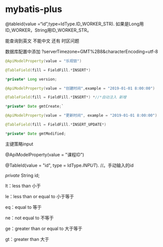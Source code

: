 
# mybatis-plus


@tableid(value =“id”,type=IdType.ID_WORKER_STR). 如果是Long用ID_WORKER，String用ID_WORKER_STR。





能查询到英文 不能中文 还有 时区问题

数据库配置中添加  ?serverTimezone=GMT%2B8&characterEncoding=utf-8





```java
@ApiModelProperty(value = "乐观锁")

@TableField(fill = FieldFill.*INSERT*)

*private* Long version;

@ApiModelProperty(value = "创建时间",example = "2019-01-01 8:00:00")

@TableField(fill = FieldFill.*INSERT*) *//*自动注入 新增

*private* Date gmtCreate;`

@ApiModelProperty(value = "更新时间", example = "2019-01-01 8:00:00")

@TableField(fill = FieldFill.*INSERT_UPDATE*)

*private* Date gmtModified;
```








主键策略input

@ApiModelProperty(value = "课程ID")

@TableId(value = "id", type = IdType.*INPUT*). //。手动输入的id

*private* String id;







lt：less than 小于

le：less than or equal to 小于等于

eq：equal to 等于

ne：not equal to 不等于

ge：greater than or equal to 大于等于

gt：greater than 大于